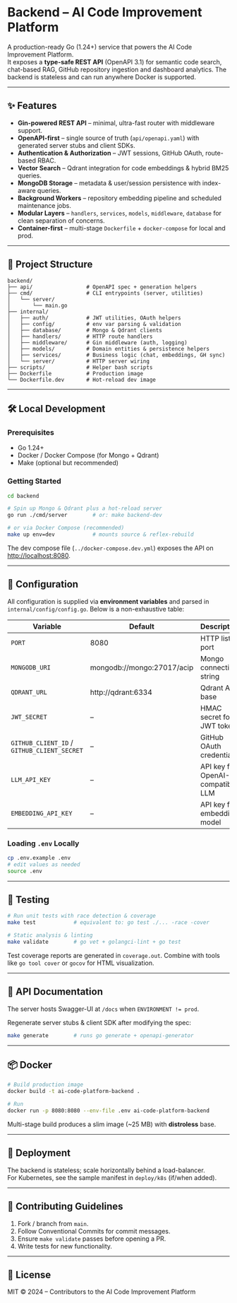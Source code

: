 # Backend – AI Code Improvement Platform

A production-ready Go (1.24+) service that powers the AI Code Improvement Platform.  
It exposes a **type-safe REST API** (OpenAPI 3.1) for semantic code search, chat-based RAG, GitHub repository ingestion and dashboard analytics.  The backend is stateless and can run anywhere Docker is supported.

---

## ✨ Features

- **Gin-powered REST API** – minimal, ultra-fast router with middleware support.
- **OpenAPI-first** – single source of truth (`api/openapi.yaml`) with generated server stubs and client SDKs.
- **Authentication & Authorization** – JWT sessions, GitHub OAuth, route-based RBAC.
- **Vector Search** – Qdrant integration for code embeddings & hybrid BM25 queries.
- **MongoDB Storage** – metadata & user/session persistence with index-aware queries.
- **Background Workers** – repository embedding pipeline and scheduled maintenance jobs.
- **Modular Layers** – `handlers`, `services`, `models`, `middleware`, `database` for clean separation of concerns.
- **Container-first** – multi-stage `Dockerfile` + `docker-compose` for local and prod.

---

## 📂 Project Structure

```
backend/
├── api/                 # OpenAPI spec + generation helpers
├── cmd/                 # CLI entrypoints (server, utilities)
│   └── server/
│       └── main.go
├── internal/
│   ├── auth/            # JWT utilities, OAuth helpers
│   ├── config/          # env var parsing & validation
│   ├── database/        # Mongo & Qdrant clients
│   ├── handlers/        # HTTP route handlers
│   ├── middleware/      # Gin middleware (auth, logging)
│   ├── models/          # Domain entities & persistence helpers
│   ├── services/        # Business logic (chat, embeddings, GH sync)
│   └── server/          # HTTP server wiring
├── scripts/             # Helper bash scripts
├── Dockerfile           # Production image
└── Dockerfile.dev       # Hot-reload dev image
```

---

## 🛠️ Local Development

### Prerequisites

- Go 1.24+
- Docker / Docker Compose (for Mongo + Qdrant)
- Make (optional but recommended)

### Getting Started

```bash
cd backend

# Spin up Mongo & Qdrant plus a hot-reload server
go run ./cmd/server        # or: make backend-dev

# or via Docker Compose (recommended)
make up env=dev            # mounts source & reflex-rebuild
```

The dev compose file (`../docker-compose.dev.yml`) exposes the API on <http://localhost:8080>.

---

## 🔧 Configuration

All configuration is supplied via **environment variables** and parsed in `internal/config/config.go`. Below is a non-exhaustive table:

| Variable | Default | Description |
|----------|---------|-------------|
| `PORT` | 8080 | HTTP listen port |
| `MONGODB_URI` | mongodb://mongo:27017/acip | Mongo connection string |
| `QDRANT_URL` | http://qdrant:6334 | Qdrant API base |
| `JWT_SECRET` | – | HMAC secret for JWT tokens |
| `GITHUB_CLIENT_ID` / `GITHUB_CLIENT_SECRET` | – | GitHub OAuth credentials |
| `LLM_API_KEY` | – | API key for OpenAI-compatible LLM |
| `EMBEDDING_API_KEY` | – | API key for embedding model |

### Loading `.env` Locally

```bash
cp .env.example .env
# edit values as needed
source .env
```

---

## 🧪 Testing

```bash
# Run unit tests with race detection & coverage
make test            # equivalent to: go test ./... -race -cover

# Static analysis & linting
make validate        # go vet + golangci-lint + go test
```

Test coverage reports are generated in `coverage.out`. Combine with tools like `go tool cover` or `gocov` for HTML visualization.

---

## 📝 API Documentation

The server hosts Swagger-UI at `/docs` when `ENVIRONMENT != prod`.

Regenerate server stubs & client SDK after modifying the spec:

```bash
make generate        # runs go generate + openapi-generator
```

---

## 📦 Docker

```bash
# Build production image
docker build -t ai-code-platform-backend .

# Run
docker run -p 8080:8080 --env-file .env ai-code-platform-backend
```

Multi-stage build produces a slim image (~25 MB) with **distroless** base.

---

## 🚀 Deployment

The backend is stateless; scale horizontally behind a load-balancer.  
For Kubernetes, see the sample manifest in `deploy/k8s` (if/when added).

---

## 🤝 Contributing Guidelines

1. Fork / branch from `main`.
2. Follow Conventional Commits for commit messages.
3. Ensure `make validate` passes before opening a PR.
4. Write tests for new functionality.

---

## 📄 License

MIT © 2024 – Contributors to the AI Code Improvement Platform 